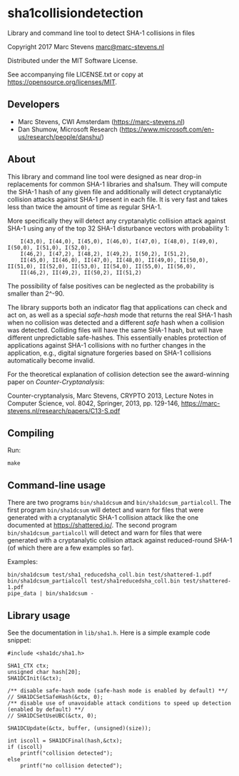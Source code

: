 # sha1collisiondetection
Library and command line tool to detect SHA-1 collisions in files

Copyright 2017 Marc Stevens <marc@marc-stevens.nl>

Distributed under the MIT Software License.

See accompanying file LICENSE.txt or copy at https://opensource.org/licenses/MIT.

## Developers

- Marc Stevens, CWI Amsterdam (https://marc-stevens.nl)
- Dan Shumow, Microsoft Research (https://www.microsoft.com/en-us/research/people/danshu/)

## About
This library and command line tool were designed as near drop-in replacements for common SHA-1 libraries and sha1sum.
They will compute the SHA-1 hash of any given file and additionally will detect cryptanalytic collision attacks against SHA-1 present in each file. It is very fast and takes less than twice the amount of time as regular SHA-1.

More specifically they will detect any cryptanalytic collision attack against SHA-1 using any of the top 32 SHA-1 disturbance vectors with probability 1:
```
    I(43,0), I(44,0), I(45,0), I(46,0), I(47,0), I(48,0), I(49,0), I(50,0), I(51,0), I(52,0),
    I(46,2), I(47,2), I(48,2), I(49,2), I(50,2), I(51,2),
    II(45,0), II(46,0), II(47,0), II(48,0), II(49,0), II(50,0), II(51,0), II(52,0), II(53,0), II(54,0), II(55,0), II(56,0),
    II(46,2), II(49,2), II(50,2), II(51,2)
```
The possibility of false positives can be neglected as the probability is smaller than 2^-90.

The library supports both an indicator flag that applications can check and act on, as well as a special _safe-hash_ mode that returns the real SHA-1 hash when no collision was detected and a different _safe_ hash when a collision was detected.
Colliding files will have the same SHA-1 hash, but will have different unpredictable safe-hashes.
This essentially enables protection of applications against SHA-1 collisions with no further changes in the application, e.g., digital signature forgeries based on SHA-1 collisions automatically become invalid.

For the theoretical explanation of collision detection see the award-winning paper on _Counter-Cryptanalysis_:

Counter-cryptanalysis, Marc Stevens, CRYPTO 2013, Lecture Notes in Computer Science, vol. 8042, Springer, 2013, pp. 129-146,
https://marc-stevens.nl/research/papers/C13-S.pdf

## Compiling

Run:
```
make
```

## Command-line usage

There are two programs `bin/sha1dcsum` and `bin/sha1dcsum_partialcoll`.
The first program `bin/sha1dcsum` will detect and warn for files that were generated with a cryptanalytic SHA-1 collision attack like the one documented at https://shattered.io/.
The second program `bin/sha1dcsum_partialcoll` will detect and warn for files that were generated with a cryptanalytic collision attack against reduced-round SHA-1 (of which there are a few examples so far).

Examples:
```
bin/sha1dcsum test/sha1_reducedsha_coll.bin test/shattered-1.pdf
bin/sha1dcsum_partialcoll test/sha1reducedsha_coll.bin test/shattered-1.pdf
pipe_data | bin/sha1dcsum -
```

## Library usage

See the documentation in `lib/sha1.h`. Here is a simple example code snippet:
```
#include <sha1dc/sha1.h>

SHA1_CTX ctx;
unsigned char hash[20];
SHA1DCInit(&ctx);

/** disable safe-hash mode (safe-hash mode is enabled by default) **/
// SHA1DCSetSafeHash(&ctx, 0);
/** disable use of unavoidable attack conditions to speed up detection (enabled by default) **/
// SHA1DCSetUseUBC(&ctx, 0); 

SHA1DCUpdate(&ctx, buffer, (unsigned)(size));

int iscoll = SHA1DCFinal(hash,&ctx);
if (iscoll)
    printf("collision detected");
else
    printf("no collision detected");
```

